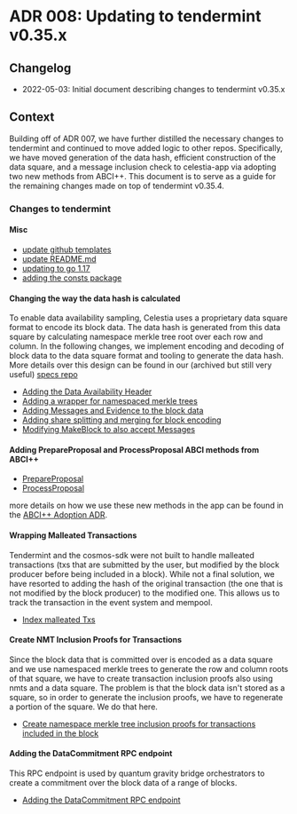 # ADR 008: Updating to tendermint v0.35.x 

## Changelog

- 2022-05-03: Initial document describing changes to tendermint v0.35.x

## Context

Building off of ADR 007, we have further distilled the necessary changes to tendermint and continued to move added logic to other repos. Specifically, we have moved generation of the data hash, efficient construction of the data square, and a message inclusion check to celestia-app via adopting two new methods from ABCI++. This document is to serve as a guide for the remaining changes made on top of tendermint v0.35.4.

### Changes to tendermint

#### Misc

- [update github templates](https://github.com/celestiaorg/celestia-core/pull/405)
- [update README.md](https://github.com/celestiaorg/celestia-core/pull/737/commits/be9039d4e0f5d876ec3d8d4521be3374172d7992)
- [updating to go 1.17](https://github.com/celestiaorg/celestia-core/pull/737/commits/6094b7338082d106f81da987dffa56eb540a675e)
- [adding the consts package](https://github.com/celestiaorg/celestia-core/pull/737/commits/fea8528b0177230b7e75396ae05f7a9b5da23741)

#### Changing the way the data hash is calculated

To enable data availability sampling, Celestia uses a proprietary data square format to encode its block data. The data hash is generated from this data square by calculating namespace merkle tree root over each row and column. In the following changes, we implement encoding and decoding of block data to the data square format and tooling to generate the data hash. More details over this design can be found in our (archived but still very useful) [specs repo](https://github.com/celestiaorg/celestia-specs)

- [Adding the Data Availability Header](https://github.com/celestiaorg/celestia-core/pull/737/commits/116b7af4000920030a373363487ef9a9f084e066)
- [Adding a wrapper for namespaced merkle trees](https://github.com/celestiaorg/celestia-core/pull/737/commits/eee8f352cb6a1687a9f6b470abe28bbd4eb66413)
- [Adding Messages and Evidence to the block data](https://github.com/celestiaorg/celestia-core/pull/737/commits/86df6529a7c0cc1112c34b6bf1b5364aa0518dec)
- [Adding share splitting and merging for block encoding](https://github.com/celestiaorg/celestia-core/pull/737/commits/bf2d8b46c1caf1fed52e7db9bf8aa6a9847d84ab)
- [Modifying MakeBlock to also accept Messages](https://github.com/celestiaorg/celestia-core/pull/737/commits/bb970a417356ab030c934ccd2bd39c9641af45f8)

#### Adding PrepareProposal and ProcessProposal ABCI methods from ABCI++

- [PrepareProposal](https://github.com/celestiaorg/celestia-core/pull/737/commits/07f9a05444db763c44ff81f564e7350ddf57e5a4)
- [ProcessProposal](https://github.com/celestiaorg/celestia-core/pull/737/commits/2c9552db09841f2bbebc1ec34653b2441def9f13)

more details on how we use these new methods in the app can be found in the [ABCI++ Adoption ADR](https://github.com/celestiaorg/celestia-app/blob/master/docs/architecture/ADR-001-ABCI%2B%2B.md).

#### Wrapping Malleated Transactions

Tendermint and the cosmos-sdk were not built to handle malleated transactions (txs that are submitted by the user, but modified by the block producer before being included in a block). While not a final solution, we have resorted to adding the hash of the original transaction (the one that is not modified by the block producer) to the modified one. This allows us to track the transaction in the event system and mempool.

- [Index malleated Txs](https://github.com/celestiaorg/celestia-core/pull/737/commits/a54e3599a5ef6b2ba8b63f586aed8185a3f59e4d)

#### Create NMT Inclusion Proofs for Transactions

Since the block data that is committed over is encoded as a data square and we use namespaced merkle trees to generate the row and column roots of that square, we have to create transaction inclusion proofs also using nmts and a data square. The problem is that the block data isn't stored as a square, so in order to generate the inclusion proofs, we have to regenerate a portion of the square. We do that here.

- [Create namespace merkle tree inclusion proofs for transactions included in the block](https://github.com/celestiaorg/celestia-core/pull/737/commits/01051aa5fef0693bf3bda801e39c80e5746b9c33)

#### Adding the DataCommitment RPC endpoint

This RPC endpoint is used by quantum gravity bridge orchestrators to create a commitment over the block data of a range of blocks.

- [Adding the DataCommitment RPC endpoint](https://github.com/celestiaorg/celestia-core/pull/737/commits/134eeefb7af41afe760d4adc5b22a9d55e36bc3e)